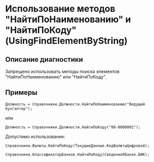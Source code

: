 # Использование методов "НайтиПоНаименованию" и "НайтиПоКоду" (UsingFindElementByString)

<!-- Блоки выше заполняются автоматически, не трогать -->
## Описание диагностики

Запрещено использовать методы поиска элементов "НайтиПоНаименованию" или "НайтиПоКоду".

## Примеры

```bsl
Должность = Справочники.Должности.НайтиПоНаименованию("Ведущий бухгалтер");
```

или

```bsl
Должность = Справочники.Должности.НайтиПоКоду("00-0000001");
```

Допустимо использование:
```bsl
Справочники.Валюты.НайтиПоКоду(ТекущиеДанные.КодВалютыЦифровой);
```
```bsl
Справочники.КлассификаторБанков.НайтиПоКоду(СведенияОБанке.БИК);
```
